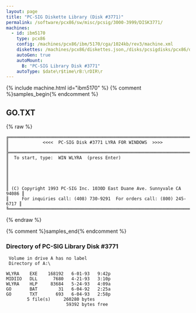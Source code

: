 ```yaml
---
layout: page
title: "PC-SIG Diskette Library (Disk #3771)"
permalink: /software/pcx86/sw/misc/pcsig/3000-3999/DISK3771/
machines:
  - id: ibm5170
    type: pcx86
    config: /machines/pcx86/ibm/5170/cga/1024kb/rev3/machine.xml
    diskettes: /machines/pcx86/diskettes.json,/disks/pcsigdisks/pcx86/diskettes.json
    autoGen: true
    autoMount:
      B: "PC-SIG Library Disk #3771"
    autoType: $date\r$time\rB:\rDIR\r
---
```


{% include machine.html id="ibm5170" %}
{% comment %}samples_begin{% endcomment %}

## GO.TXT

{% raw %}
```
╔═════════════════════════════════════════════════════════════════════════╗
║             <<<<  PC-SIG Disk #3771 LYRA FOR WINDOWS  >>>>              ║
╠═════════════════════════════════════════════════════════════════════════╣
║  To start, type:  WIN WLYRA  (press Enter)                              ║
║                                                                         ║
║                                                                         ║
║ (C) Copyright 1993 PC-SIG Inc. 1030D East Duane Ave. Sunnyvale CA 94086 ║
║     For inquiries call: (408) 730-9291  For orders call: (800) 245-6717 ║
╚═════════════════════════════════════════════════════════════════════════╝
```
{% endraw %}

{% comment %}samples_end{% endcomment %}

### Directory of PC-SIG Library Disk #3771

     Volume in drive A has no label
     Directory of A:\

    WLYRA    EXE    168192   6-01-93   9:42p
    MIDIIO   DLL      7680   4-21-93   3:10p
    WLYRA    HLP     83684   5-24-93   4:09a
    GO       BAT        31   6-04-92   2:25a
    GO       TXT       693   6-04-93   2:58p
            5 file(s)     260280 bytes
                           59392 bytes free
